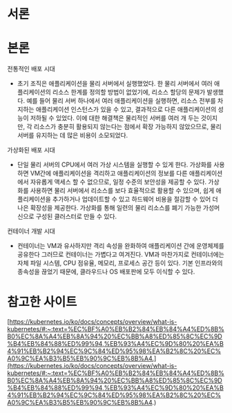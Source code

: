 # 서론

# 본론

전통적인 배포 시대 

- 초기 조직은 애플리케이션을 물리 서버에서 실행했었다. 한 물리 서버에서 여러 애플리케이션의 리소스 한계를 정의할 방법이 없었기에, 리소스 할당의 문제가 발생했다. 예를 들어 물리 서버 하나에서 여러 애플리케이션을 실행하면, 리소스 전부를 차지하는 애플리케이션 인스턴스가 있을 수 있고, 결과적으로 다른 애플리케이션의 성능이 저하될 수 있었다. 이에 대한 해결책은 물리적인 서버를 여러 개 두는 것이지만, 각 리소스가 충분히 활용되지 않는다는 점에서 확장 가능하지 않았으므로, 물리 서버를 유지하는 데 많은 비용이 소모되었다. 

가상화된 배포 시대

- 단일 물리 서버의 CPU에서 여러 가상 시스템을 실행할 수 있게 한다. 가상화를 사용하면 VM간에 애플리케이션을 격리하고 애플리케이션의 정보를 다른 애플리케이션에서 자유롭게 액세스 할 수 없으므로, 일정 수준의 보안성을 제공할 수 있다. 가상화를 사용하면 물리 서버에서 리소스를 보다 효율적으로 활용할 수 있으며, 쉽게 애플리케이션을 추가하거나 업데이트할 수 있고 하드웨어 비용을 절감할 수 있어 더 나은 확장성을 제공한다. 가상화를 통해 일련의 물리 리소스를 폐기 가능한 가성머신으로 구성된 클러스터로 만들 수 있다. 

컨테이너 개발 시대

- 컨테이너는 VM과 유사하지만 격리 속성을 완화하여 애플리케이션 간에 운영체제를 공유한다 그러므로 컨테이너는 가볍다고 여겨진다. VM과 마찬가지로 컨테이너에는 자체 파일 시스템, CPU 점유율, 메모리, 프로세스 공간 등이 있다. 기본 인프라와의 종속성을 끊었기 때문에, 클라우드나 OS 배포판에 모두 이식할 수 있다. 

# 참고한 사이트

[https://kubernetes.io/ko/docs/concepts/overview/what-is-kubernetes/#:~:text=%EC%BF%A0%EB%B2%84%EB%84%A4%ED%8B%B0%EC%8A%A4%EB%8A%94%20%EC%BB%A8%ED%85%8C%EC%9D%B4%EB%84%88%ED%99%94,%EB%93%A4%EC%9D%80%20%EA%B4%91%EB%B2%94%EC%9C%84%ED%95%98%EA%B2%8C%20%EC%A0%9C%EA%B3%B5%EB%90%9C%EB%8B%A4.](https://kubernetes.io/ko/docs/concepts/overview/what-is-kubernetes/#:~:text=%EC%BF%A0%EB%B2%84%EB%84%A4%ED%8B%B0%EC%8A%A4%EB%8A%94%20%EC%BB%A8%ED%85%8C%EC%9D%B4%EB%84%88%ED%99%94,%EB%93%A4%EC%9D%80%20%EA%B4%91%EB%B2%94%EC%9C%84%ED%95%98%EA%B2%8C%20%EC%A0%9C%EA%B3%B5%EB%90%9C%EB%8B%A4.)